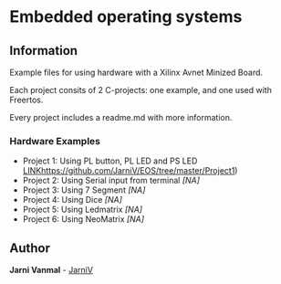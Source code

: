 # Embedded operating systems

## Information
Example files for using hardware with a Xilinx Avnet Minized Board.

Each project consits of 2 C-projects: one example, and one used with Freertos.

Every project includes a readme.md with more information. 

### Hardware Examples

* Project 1: Using PL button, PL LED and PS LED [LINK](https://www.google.com)https://github.com/JarniV/EOS/tree/master/Project1)
* Project 2: Using Serial input from terminal _[NA]_
* Project 3: Using 7 Segment _[NA]_
* Project 4: Using Dice _[NA]_
* Project 5: Using Ledmatrix _[NA]_
* Project 6: Using NeoMatrix _[NA]_

## Author

**Jarni Vanmal** - [JarniV](https://github.com/JarniV)


